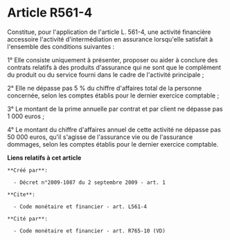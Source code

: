 # Article R561-4

Constitue, pour l'application de l'article L. 561-4, une activité financière accessoire l'activité d'intermédiation en
assurance lorsqu'elle satisfait à l'ensemble des conditions suivantes : 

1° Elle consiste uniquement à présenter, proposer ou aider à conclure des contrats relatifs à des produits d'assurance qui ne
sont que le complément du produit ou du service fourni dans le cadre de l'activité principale ; 

2° Elle ne dépasse pas 5 % du chiffre d'affaires total de la personne concernée, selon les comptes établis pour le dernier
exercice comptable ; 

3° Le montant de la prime annuelle par contrat et par client ne dépasse pas 1 000 euros ; 

4° Le montant du chiffre d'affaires annuel de cette activité ne dépasse pas 50 000 euros, qu'il s'agisse de l'assurance vie
ou de l'assurance dommages, selon les comptes établis pour le dernier exercice comptable.

**Liens relatifs à cet article**

	**Créé par**:

	  - Décret n°2009-1087 du 2 septembre 2009 - art. 1

	**Cite**:

	  - Code monétaire et financier - art. L561-4

	**Cité par**:

	  - Code monétaire et financier - art. R765-10 (VD)
